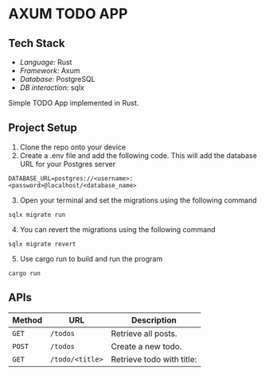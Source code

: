# AXUM TODO APP

## Tech Stack
- *Language:* Rust
- *Framework:* Axum
- *Database:* PostgreSQL
- *DB interaction:* sqlx

Simple TODO App implemented in Rust.

## Project Setup
1. Clone the repo onto your device
2. Create a .env file and add the following code.
This will add the database URL for your Postgres server
```
DATABASE_URL=postgres://<username>:<password>@localhost/<database_name>
```
3. Open your terminal and set the migrations using the following command
```
sqlx migrate run 
```
4. You can revert the migrations using the following command
```
sqlx migrate revert
```
5. Use cargo run to build and run the program
```
cargo run
```

## APIs

| Method   | URL                                      | Description                              |
| -------- | ---------------------------------------- | ---------------------------------------- |
| `GET`    | `/todos`                                 | Retrieve all posts.                      |
| `POST`   | `/todos`                                 | Create a new todo.                       |
| `GET`    | `/todo/<title>`                          | Retrieve todo with title: <title>        |
| `PUT`    | `/todo/<title>`                          | Update data of todo with title: <title>  |
| `DELETE`   | `/todo/<title>`                        | Delete todo with title: <title>          |

## Future Work

- Integration with frontend using a framework like Yew
- Adding middlewares
- Adding JWT Authentication

